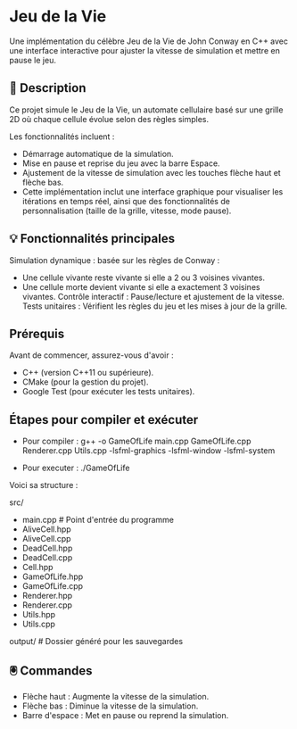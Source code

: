 # Jeu de la Vie


Une implémentation du célèbre Jeu de la Vie de John Conway en C++ avec une interface interactive pour ajuster la vitesse de simulation et mettre en pause le jeu.

## 🌟 Description  
Ce projet simule le Jeu de la Vie, un automate cellulaire basé sur une grille 2D où chaque cellule évolue selon des règles simples.

Les fonctionnalités incluent :

- Démarrage automatique de la simulation.
- Mise en pause et reprise du jeu avec la barre Espace.
- Ajustement de la vitesse de simulation avec les touches flèche haut et flèche bas.
- Cette implémentation inclut une interface graphique pour visualiser les itérations en temps réel, ainsi que des fonctionnalités de personnalisation (taille de la grille, vitesse, mode pause).



## 💡 Fonctionnalités principales  
Simulation dynamique : basée sur les règles de Conway :
- Une cellule vivante reste vivante si elle a 2 ou 3 voisines vivantes.
- Une cellule morte devient vivante si elle a exactement 3 voisines vivantes.
Contrôle interactif : Pause/lecture et ajustement de la vitesse.
Tests unitaires : Vérifient les règles du jeu et les mises à jour de la grille.


## Prérequis
Avant de commencer, assurez-vous d'avoir :

- C++ (version C++11 ou supérieure).
- CMake (pour la gestion du projet).
- Google Test (pour exécuter les tests unitaires).

## Étapes pour compiler et exécuter

- Pour compiler :
  g++ -o GameOfLife main.cpp GameOfLife.cpp Renderer.cpp Utils.cpp  -lsfml-graphics -lsfml-window -lsfml-system

 - Pour executer :
  ./GameOfLife


Voici sa structure :

 src/
 - main.cpp               # Point d'entrée du programme
 - AliveCell.hpp
 - AliveCell.cpp
 - DeadCell.hpp
 - DeadCell.cpp
 - Cell.hpp
 - GameOfLife.hpp
 - GameOfLife.cpp
 - Renderer.hpp
 - Renderer.cpp
 - Utils.hpp
 - Utils.cpp


output/                    # Dossier généré pour les sauvegardes

## 🖲️ Commandes
- Flèche haut : Augmente la vitesse de la simulation.
- Flèche bas : Diminue la vitesse de la simulation.
- Barre d'espace : Met en pause ou reprend la simulation.

